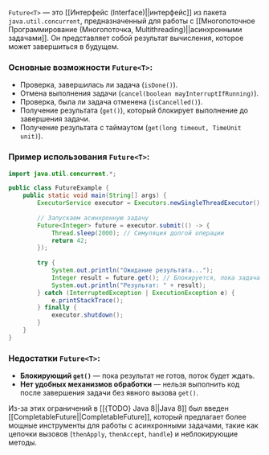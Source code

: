 `Future<T>` — это [[Интерфейс (Interface)||интерфейс]] из пакета `java.util.concurrent`, предназначенный для работы с [[Многопоточное Программирование (Многопоточка, Multithreading)||асинхронными задачами]]. Он представляет собой результат вычисления, которое может завершиться в будущем.


### Основные возможности `Future<T>`:

- Проверка, завершилась ли задача (`isDone()`).
- Отмена выполнения задачи (`cancel(boolean mayInterruptIfRunning)`).
- Проверка, была ли задача отменена (`isCancelled()`).
- Получение результата (`get()`), который блокирует выполнение до завершения задачи.
- Получение результата с таймаутом (`get(long timeout, TimeUnit unit)`).

### Пример использования `Future<T>`:

```java
import java.util.concurrent.*;

public class FutureExample {
    public static void main(String[] args) {
        ExecutorService executor = Executors.newSingleThreadExecutor();
		
        // Запускаем асинхронную задачу
        Future<Integer> future = executor.submit(() -> {
            Thread.sleep(2000); // Симуляция долгой операции
            return 42;
        });
		
        try {
            System.out.println("Ожидание результата...");
            Integer result = future.get(); // Блокируется, пока задача не завершится
            System.out.println("Результат: " + result);
        } catch (InterruptedException | ExecutionException e) {
            e.printStackTrace();
        } finally {
            executor.shutdown();
        }
    }
}
```


### Недостатки `Future<T>`:

- **Блокирующий `get()`** — пока результат не готов, поток будет ждать.
- **Нет удобных механизмов обработки** — нельзя выполнить код после завершения задачи без явного вызова `get()`.


Из-за этих ограничений в [[{TODO} Java 8||Java 8]] был введен [[CompletableFuture||CompletableFuture]], который предлагает более мощные инструменты для работы с асинхронными задачами, такие как цепочки вызовов (`thenApply`, `thenAccept`, `handle`) и неблокирующие методы.